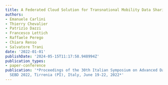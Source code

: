 ```yaml
---
title: A Federated Cloud Solution for Transnational Mobility Data Sharing
authors:
- Emanuele Carlini
- Thierry Chevalier
- Patrizio Dazzi
- Francesco Lettich
- Raffaele Perego
- Chiara Renso
- Salvatore Trani
date: '2022-01-01'
publishDate: '2024-05-15T11:17:58.948994Z'
publication_types:
- paper-conference
publication: '*Proceedings of the 30th Italian Symposium on Advanced Database Systems,
  SEBD 2022, Tirrenia (PI), Italy, June 19-22, 2022*'
---
```

